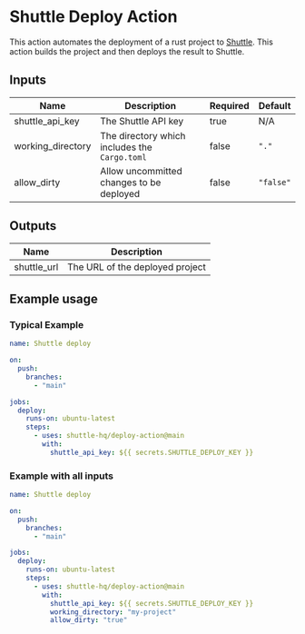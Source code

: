 # Shuttle Deploy Action

This action automates the deployment of a rust project to [Shuttle](https://www.shuttle.rs/). This action builds the project and then deploys the result to Shuttle.

## Inputs

| Name | Description | Required | Default |
| --- | --- | --- | --- |
| shuttle_api_key | The Shuttle API key | true | N/A |
| working_directory | The directory which includes the `Cargo.toml` | false | `"."` |
| allow_dirty | Allow uncommitted changes to be deployed | false | `"false"` |

## Outputs

| Name | Description |
| --- | --- |
| shuttle_url | The URL of the deployed project |

## Example usage

### Typical Example

```yaml
name: Shuttle deploy

on:
  push:
    branches:
      - "main"

jobs:
  deploy:
    runs-on: ubuntu-latest
    steps:
      - uses: shuttle-hq/deploy-action@main
        with:
          shuttle_api_key: ${{ secrets.SHUTTLE_DEPLOY_KEY }}
```

### Example with all inputs

```yaml
name: Shuttle deploy

on:
  push:
    branches:
      - "main"

jobs:
  deploy:
    runs-on: ubuntu-latest
    steps:
      - uses: shuttle-hq/deploy-action@main
        with:
          shuttle_api_key: ${{ secrets.SHUTTLE_DEPLOY_KEY }}
          working_directory: "my-project"
          allow_dirty: "true"
```

